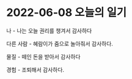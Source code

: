 # 2022-06-08 오늘의 일기
나 - 나는 오늘 권리를 챙겨서 감사하다

다른 사람 - 혜람이가 줌으로 놀아줘서 감사하다.

물질 - 떼인 돈을 받아서 감사하다

경험 - 조퇴해서 감사하다.
